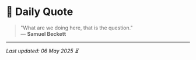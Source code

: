 # 📜 Daily Quote

> "What are we doing here, that is the question."  
> — **Samuel Beckett**

---

_Last updated: 06 May 2025 ⏳_
